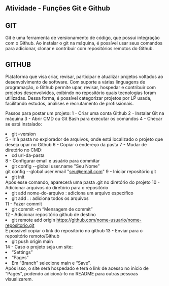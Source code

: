 ## Atividade - Funções Git e Github

<h2>GIT</h2>
Git é uma ferramenta de versionamento de código, que possui integração com o Github. Ao instalar o git na máquina, é possível usar seus comandos para adicionar, clonar e contribuir com repositórios remotos do Github.

<h2>GITHUB</h2>
Plataforma que visa criar, revisar, participar e atualizar projetos voltados ao desenvolvimento de software. Com suporte a várias linguagens de programação, o Github permite upar, revisar, hospedar e contribuir com projetos desenvolvidos, exibindo no repositório quais tecnologias foram utilizadas. Dessa forma, é possível categorizar projetos por LP usada, facilitando estudos, análises e recrutamento de profissionais. 

Passos para postar um projeto:
1 - Criar uma conta Github
2 - Instalar Git na máquina
3 - Abrir CMD ou Git Bash para executar os comandos
4 - Checar se está instalado:
		<li>git –version</li>
5 - Ir à pasta no explorador de arquivos, onde está localizado o projeto que deseja upar no Github
6 - Copiar o endereço da pasta
7 - Mudar de diretório no CMD:
    <li>cd url-da-pasta</li>
8 - Configurar email e usuário para commitar
    <li>git config --global user.name "Seu Nome"</li>
        git config --global user.email  "seu@email.com"
9 - Iniciar repositório git 
    <li>git init</li>
    Após esse comando, aparecerá uma pasta .git no diretório do projeto
10 - Adicionar arquivos do diretório para o repositório
    <li>git add nome-do-arquivo  : adiciona um arquivo específico</li>
    <li>git add .                : adiciona todos os arquivos</li>
11 - Fazer commit
    <li>git commit -m “Mensagem de commit”</li>
12 - Adicionar repositório github de destino
    <li>git remote add origin https://github.com/nome-usuario/nome-repositorio.git</li>
	  É possível copiar o link do repositório no github
13 - Enviar para o repositório remoto/Github
    <li>git push origin main</li>
14 - Caso o projeto seja um site: 
    <li>“Settings”</li>
    <li>“Pages”</li>
    <li>Em “Branch” selecione main e “Save”.</li>
	Após isso, o site será hospedado e terá o link de acesso no início de “Pages”, podendo adicioná-lo no README para outras pessoas visualizarem.


